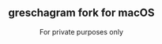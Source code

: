 <div align="center">
<!--
  <img src="Telegram-Mac/Assets.xcassets/AppIcon.appiconset/Logo_1024.png"
      width="125" 
      height="125">
  -->
  <h2 align="center">greschagram fork for macOS</h2>
  For private purposes only
</div>

